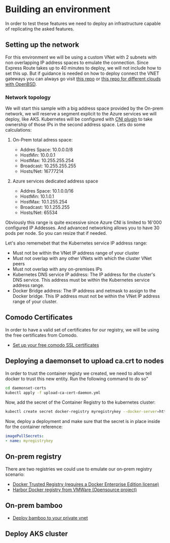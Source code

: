 # Building an environment

In order to test these features we need to deploy an infrastructure capable of replicating the asked features. 

## Setting up the network

For this environment we will be using a custom VNet with 2 subnets with non overlapping IP address spaces to emulate the connection. Since Express Route takes up to 40 minutes to deploy, we will not include how to set this up. But if guidance is needed on how to deploy connect the VNET gateways  you can always go visit [this repo](https://github.com/xtophs/acs-k8s-cassandra-multi-dc/blob/master/README.md) or [this repo for different clouds with OpenBSD](https://github.com/dcasati/cross-cloud-vpn).

### Network topology

We will start this sample with a big address space provided by the On-prem network, we will reserve a segment explicit to the Azure services we will deploy, like AKS. Kubernetes will be configured with [CNI plugin](https://github.com/MicrosoftDocs/azure-docs/blob/master/articles/aks/networking-overview.md) to take ownership of those IPs in the second address space. Lets do some calculations:

1. On-Prem total adress space:
    - Addres Space: 10.0.0.0/8
    - HostMin: 10.0.0.1
    - HostMax: 10.255.255.254
    - Broadcast: 10.255.255.255
    - Hosts/Net: 16777214

2. Azure services dedicated address space
    - Addres Space: 10.1.0.0/16 
    - HostMin: 10.1.0.1
    - HostMax: 10.1.255.254
    - Broadcast: 10.1.255.255
    - Hosts/Net: 65534

Obviously this range is quite excessive since Azure CNI is limited to 16'000 configured IP Addesses. And advanced networking allows you to have 30 pods per node. So you can resize that if needed.

Let's also rememebet that the Kubernetes service IP address range:

- Must not be within the VNet IP address range of your cluster
- Must not overlap with any other VNets with which the cluster VNet peers
- Must not overlap with any on-premises IPs
- Kubernetes DNS service IP address: The IP address for the cluster's DNS service. This address must be within the Kubernetes service address range.
- Docker Bridge address: The IP address and netmask to assign to the Docker bridge. This IP address must not be within the VNet IP address range of your cluster.

## Comodo Certificates

In order to have a valid set of certificates for our registry, we will be using the free certificates from Comodo.

- [Set up your free comodo SSL certificates](obtaining-certs.md)

## Deploying a daemonset to upload ca.crt to nodes

In order to trust the container registy we created, we need to allow tell docker to trust this new entity. Run the following command to do so"

```bash
cd daemonset-certs
kubectl apply -f upload-ca-cert-daemon.yml
```

Now, add the secret of the Container Registry to the kubernetes cluster:

```bash
kubectl create secret docker-registry myregistrykey --docker-server=https://<< DTR URL >>:<< DTR PORT >> --docker-username=<< DTR USERNAME >> --docker-password=<< DTR password >> --docker-email=<< A proper email value >>
```

Now, deploy a deployment and make sure that the secret is in place inside for the container reference:

```yaml
imagePullSecrets:
- name: myregistrykey
```

## On-prem registry

There are two registries we could use to emulate our on-prem registry scenario:

- [Docker Trusted Registry (requires a Docker Enterprise Edition license)](docker-trusted-registry/README-dtr.md)
- [Harbor Docker registry from VMWare (Opensource project)](harbor-docker-registry/README-harbor.md)

## On-prem bamboo

- [Deploy bamboo to your private vnet](atlassian-bamboo/README-bamboo.md)

## Deploy AKS cluster
